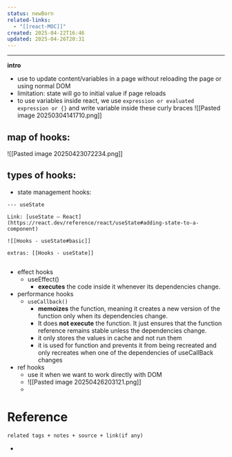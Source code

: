 ```yaml
---
status: newBorn
related-links:
  - "[[react-MOC]]"
created: 2025-04-22T16:46
updated: 2025-04-26T20:31
---
```

---


**intro**
- use to update content/variables in a page without reloading the page or using normal DOM
- limitation: state will go to initial value if page reloads
- to use variables inside react, we use `expression or evaluated expression or {}` and write variable inside these curly braces
	![[Pasted image 20250304141710.png]]


## map of hooks:

![[Pasted image 20250423072234.png]]


## types of hooks:

- state management hooks:

````tabs
--- useState

Link: [useState – React](https://react.dev/reference/react/useState#adding-state-to-a-component)

![[Hooks - useState#basic]]

extras: [[Hooks - useState]]


````

- effect hooks
	- useEffect()
		- **executes** the code inside it whenever its dependencies change.
- performance hooks
	- `useCallback()`
		- **memoizes** the function, meaning it creates a new version of the function only when its dependencies change.
		- It does **not execute** the function. It just ensures that the function reference remains stable unless the dependencies change.
		- it only stores the values in cache and not run them
		- it is used for function and prevents it from being recreated and only recreates when one of the dependencies of useCallBack changes
- ref hooks
	- use it when we want to work directly with DOM
	- ![[Pasted image 20250426203121.png]]
	- 



# Reference
`related tags + notes + source + link(if any)`
 

- 